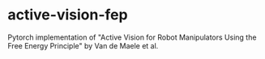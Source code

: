 # active-vision-fep
Pytorch implementation of "Active Vision for Robot Manipulators Using the Free Energy Principle" by Van de Maele et al.
